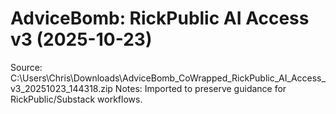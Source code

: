 # AdviceBomb: RickPublic AI Access v3 (2025-10-23)
Source: C:\Users\Chris\Downloads\AdviceBomb_CoWrapped_RickPublic_AI_Access_v3_20251023_144318.zip
Notes: Imported to preserve guidance for RickPublic/Substack workflows.
